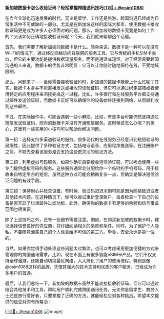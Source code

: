 **新加坡数据卡怎么收验证码？轻松掌握跨国通讯技巧[[TG💪+ @esim1088](https://t.me/s/esim1088)]**

在当今全球化迅速发展的时代，无论是留学、工作还是旅游，跨国沟通已经成为日常生活中不可或缺的一部分。尤其是在新加坡这样的国际大都市，使用数据卡接收验证码更是成为许多人必须面对的问题。那么，新加坡的数据卡究竟是如何工作的？又该如何正确地接收验证码呢？今天，我们就来聊聊这个话题。

首先，我们需要了解新加坡的数据卡是什么。简单来说，数据卡是一种可以在没有Wi-Fi的情况下，通过移动网络访问互联网的服务工具。它与传统的手机SIM卡类似，但它的主要功能是提供数据流量服务，而不是通话或短信。对于经常需要跨国沟通的人来说，数据卡的优势非常明显：它可以让你随时随地保持在线，不受地域限制。

那么，问题来了——当你需要接收验证码时，新加坡的数据卡能帮上什么忙呢？其实，数据卡本身并不能直接发送或接收短信验证码，但它可以通过绑定邮箱或者使用特定的应用程序来间接完成这一过程。比如，许多银行和在线服务平台都支持通过邮件发送验证码，而数据卡正好可以确保你的设备始终连接到网络，从而顺利收到这些邮件。

不过，在实际操作中，可能会遇到一些小麻烦。比如，有些平台可能仍然坚持通过短信发送验证码，而你的数据卡并没有开通短信服务。这时候该怎么办呢？别担心，这里有一些实用的小技巧可以帮助你解决问题。

第一招：选择支持多渠道验证的服务。很多现代的在线服务已经意识到短信验证的局限性，因此提供了多种验证方式，包括电话语音、应用程序推送等。在注册账户之前，不妨先查看该服务是否支持这些更灵活的验证方法。

第二招：利用虚拟号码服务。如果你确实需要接收短信验证码，可以考虑使用一些专门提供虚拟号码的服务。这些服务通常会分配给你一个临时的手机号码，用于接收来自特定平台的短信。虽然这种方式可能会稍微复杂一点，但确实是解决短信验证问题的有效手段。

第三招：保持耐心并检查设置。有时候，验证码迟迟未到可能是因为网络延迟或者其他技术问题。在这种情况下，你可以尝试重新登录账户，或者检查一下自己的设备是否开启了垃圾邮件过滤功能。此外，确保你的数据卡有足够的余额和信号覆盖范围也很重要。

除了上述技巧之外，还有一些细节需要注意。例如，在购买新加坡的数据卡时，建议选择信誉良好的供应商，并仔细阅读相关的条款和条件。同时，为了保护个人隐私，不要随意泄露自己的个人信息给不可信的第三方。毕竟，安全永远是第一位的。

当然，如果你觉得手动处理这些问题太过繁琐，也可以考虑采用更加便捷的方式来管理你的跨国通讯需求。比如，现在市面上有很多智能eSIM卡产品，它们不仅支持全球漫游，还能自动切换最优网络，大大简化了用户的使用流程。特别是像@esim1088这样的品牌，凭借其强大的技术支持和优质的客户服务，已经成为许多用户的首选。

最后，让我们总结一下。新加坡的数据卡虽然不能直接接收验证码，但它可以通过结合其他技术和工具，帮助用户顺利完成跨国通讯任务。无论你是留学生、商务人士还是旅行爱好者，只要掌握了正确的方法，就能轻松应对各种挑战。希望本文提供的信息对你有所帮助！

[[TG💪+ @esim1088](https://t.me/s/esim1088) ![Image](https://i.postimg.cc/4NQfJmqS/Snipaste-2025-05-13-00-14-12.png)]